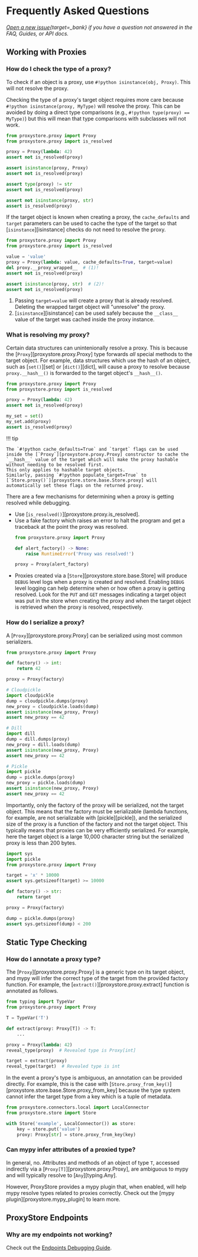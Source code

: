 # Frequently Asked Questions

*[Open a new issue](https://github.com/proxystore/proxystore/issues){target=_bank} if you have a question not answered in the FAQ, Guides, or API docs.*

## Working with Proxies

### How do I check the type of a proxy?

To check if an object is a proxy, use `#!python isinstance(obj, Proxy)`.
This will not resolve the proxy.

Checking the type of a proxy's target object requires more care because `#!python isinstance(proxy, MyType)` will resolve the proxy.
This can be avoided by doing a direct type comparisons (e.g., `#!python type(proxy) == MyType)`) but this will mean that type comparisons with subclasses will not work.

```python linenums="1"
from proxystore.proxy import Proxy
from proxystore.proxy import is_resolved

proxy = Proxy(lambda: 42)
assert not is_resolved(proxy)

assert isinstance(proxy, Proxy)
assert not is_resolved(proxy)

assert type(proxy) != str
assert not is_resolved(proxy)

assert not isinstance(proxy, str)
assert is_resolved(proxy)
```

If the target object is known when creating a proxy, the `cache_defaults` and `target` parameters can be used to cache the type of the target so that [`isinstance`][isinstance] checks do not need to resolve the proxy.

```python linenums="1"
from proxystore.proxy import Proxy
from proxystore.proxy import is_resolved

value = 'value'
proxy = Proxy(lambda: value, cache_defaults=True, target=value)
del proxy.__proxy_wrapped__  # (1)!
assert not is_resolved(proxy)

assert isinstance(proxy, str)  # (2)!
assert not is_resolved(proxy)
```

1. Passing `target=value` will create a proxy that is already resolved.
   Deleting the wrapped target object will "unresolve" the proxy.
2. [`isinstance`][isinstance] can be used safely because the `__class__` value of the target was cached inside the proxy instance.

### What is resolving my proxy?

Certain data structures can unintenionally resolve a proxy.
This is because the [`Proxy`][proxystore.proxy.Proxy] type forwards *all* special methods to the target object.
For example, data structures which use the hash of an object, such as [`set()`][set] or [`dict()`][dict], will cause a proxy to resolve because `proxy.__hash__()` is forwarded to the target object's `__hash__()`.

```python linenums="1"
from proxystore.proxy import Proxy
from proxystore.proxy import is_resolved

proxy = Proxy(lambda: 42)
assert not is_resolved(proxy)

my_set = set()
my_set.add(proxy)
assert is_resolved(proxy)
```

!!! tip

    The `#!python cache_defaults=True` and `target` flags can be used inside the [`Proxy`][proxystore.proxy.Proxy] constructor to cache the `__hash__` value of the target which will make the proxy hashable without needing to be resolved first.
    This only applies to hashable target objects.
    Similarly, passing `#!python populate_target=True` to [`Store.proxy()`][proxystore.store.base.Store.proxy] will automatically set these flags on the returned proxy.

There are a few mechanisms for determining when a proxy is getting resolved while debugging.

* Use [`is_resolved()`][proxystore.proxy.is_resolved].
* Use a fake factory which raises an error to halt the program and get a traceback at the point the proxy was resolved.
  ```python linenums="1"
  from proxystore.proxy import Proxy

  def alert_factory() -> None:
      raise RuntimeError('Proxy was resolved!')

  proxy = Proxy(alert_factory)
  ```
* Proxies created via a [`Store`][proxystore.store.base.Store] will produce `DEBUG` level logs when a proxy is created and resolved.
  Enabling `DEBUG` level logging can help determine when or how often a proxy is getting resolved.
  Look for the `PUT` and `GET` messages indicating a target object was put in the store when creating the proxy and when the target object is retrieved when the proxy is resolved, respectively.

### How do I serialize a proxy?

A [`Proxy`][proxystore.proxy.Proxy] can be serialized using most common serializers.

```python linenums="1"
from proxystore.proxy import Proxy

def factory() -> int:
    return 42

proxy = Proxy(factory)

# Cloudpickle
import cloudpickle
dump = cloudpickle.dumps(proxy)
new_proxy = cloudpickle.loads(dump)
assert isinstance(new_proxy, Proxy)
assert new_proxy == 42

# Dill
import dill
dump = dill.dumps(proxy)
new_proxy = dill.loads(dump)
assert isinstance(new_proxy, Proxy)
assert new_proxy == 42

# Pickle
import pickle
dump = pickle.dumps(proxy)
new_proxy = pickle.loads(dump)
assert isinstance(new_proxy, Proxy)
assert new_proxy == 42
```

Importantly, only the factory of the proxy will be serialized, not the target object.
This means that the factory must be serializable (lambda functions, for example, are not serializable with [pickle][pickle]), and the serialized size of the proxy is a function of the factory and not the target object.
This typically means that proxies can be very efficiently serialized.
For example, here the target object is a large 10,000 character string but the serialized proxy is less than 200 bytes.

```python linenums="1"
import sys
import pickle
from proxystore.proxy import Proxy

target = 'x' * 10000
assert sys.getsizeof(target) >= 10000

def factory() -> str:
    return target

proxy = Proxy(factory)

dump = pickle.dumps(proxy)
assert sys.getsizeof(dump) < 200
```

## Static Type Checking

### How do I annotate a proxy type?

The [`Proxy`][proxystore.proxy.Proxy] is a generic type on its target object, and mypy will infer the correct type of the target from the provided factory function.
For example, the [`extract()`][proxystore.proxy.extract] function is annotated as follows.

```python linenums="1"
from typing import TypeVar
from proxystore.proxy import Proxy

T = TypeVar('T')

def extract(proxy: Proxy[T]) -> T:
    ...

proxy = Proxy(lambda: 42)
reveal_type(proxy)  # Revealed type is Proxy[int]

target = extract(proxy)
reveal_type(target)  # Revealed type is int
```

In the event a proxy's type is ambiguous, an annotation can be provided directly.
For example, this is the case with [`Store.proxy_from_key()`][proxystore.store.base.Store.proxy_from_key] because the type system cannot infer the target type from a key which is a tuple of metadata.

```python linenums="1"
from proxystore.connectors.local import LocalConnector
from proxystore.store import Store

with Store('example', LocalConnector()) as store:
    key = store.put('value')
    proxy: Proxy[str] = store.proxy_from_key(key)
```

### Can mypy infer attributes of a proxied type?

In general, no.
Attributes and methods of an object of type `T`, accessed indirectly via a [`Proxy[T]`][proxystore.proxy.Proxy], are ambiguous to mypy and will typically resolve to [`Any`][typing.Any].

However, ProxyStore provides a mypy plugin that, when enabled, will help mypy resolve types related to proxies correctly.
Check out the [mypy plugin][proxystore.mypy_plugin] to learn more.

## ProxyStore Endpoints

### Why are my endpoints not working?

Check out the [Endpoints Debugging Guide](guides/endpoints-debugging.md).
